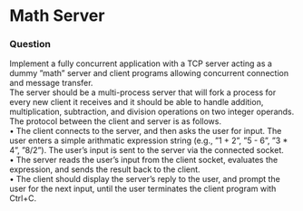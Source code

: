 # Math Server
### Question
Implement a fully concurrent application with a TCP server acting as a dummy ”math” server and client programs allowing concurrent connection and message transfer.  
The server should be a multi-process server that will fork a process for every new client it receives and it should be able to handle addition, multiplication, subtraction, and division operations on two integer operands.
The protocol between the client and server is as follows.  
• The client connects to the server, and then asks the user for input. The user enters a simple arithmatic expression string (e.g., ”1 + 2”, ”5 - 6”, ”3 * 4”, ”8/2”). The user’s input is sent to the server via the connected socket.  
• The server reads the user’s input from the client socket, evaluates the expression, and sends the result back to the client.  
• The client should display the server’s reply to the user, and prompt the user for the next input, until the user terminates the client program with Ctrl+C.  
